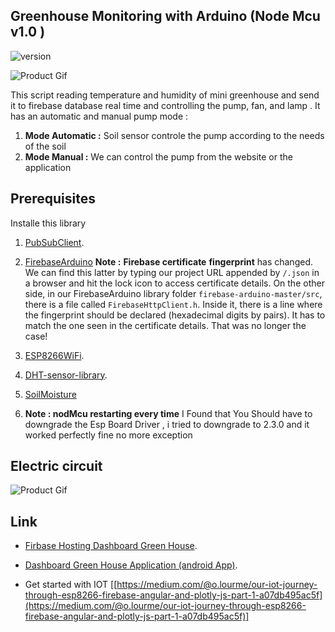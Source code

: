 ﻿
##  Greenhouse Monitoring with Arduino  (Node Mcu v1.0 )


 ![version](https://img.shields.io/badge/version-1.0.0-blue.svg)  


![Product Gif](https://i.ibb.co/022dRK4/IOT-GH-bb.jpg)

  This script   reading   temperature and humidity of mini greenhouse and send it to firebase database real time   and  controlling  the pump, fan, and lamp . It has an automatic and manual pump mode :

1.  **Mode Automatic :** Soil sensor controle the pump according to the needs of the soil
2.  **Mode Manual :** We can control the pump from the website or the application
## Prerequisites
Installe this library
1. [PubSubClient]([https://github.com/knolleary/pubsubclient]).

2. [FirebaseArduino]([[https://github.com/FirebaseExtended/firebase-arduino](https://github.com/FirebaseExtended/firebase-arduino))   **Note :** **Firebase certificate**  **fingerprint** has  changed. We can find this latter by typing our project URL appended by `/.json` in a browser and hit the lock icon to access certificate details. On the other side, in our FirebaseArduino library folder `firebase-arduino-master/src`, there is a file called `FirebaseHttpClient.h`. Inside it, there is a line where the fingerprint should be declared (hexadecimal digits by pairs). It has to match the one seen in the certificate details. That was no longer the case!

3. [ESP8266WiFi]([[https://github.com/esp8266/Arduino/blob/master/libraries/ESP8266WiFi/src/ESP8266WiFi.h](https://github.com/esp8266/Arduino/blob/master/libraries/ESP8266WiFi/src/ESP8266WiFi.h)]).

4. [DHT-sensor-library]([[https://github.com/adafruit/DHT-sensor-library]]).


5. [SoilMoisture]([https://github.com/Apollon77/I2CSoilMoistureSensor](https://github.com/Apollon77/I2CSoilMoistureSensor))

6.  **Note : nodMcu restarting every time**   I Found that You Should have to downgrade the Esp Board Driver , i tried to downgrade to 2.3.0 and it worked perfectly fine no more exception

## Electric circuit

![Product Gif](https://i.ibb.co/K7WSxdW/Annotation-2020-08-04-160041.png)

## Link
- [Firbase Hosting Dashboard Green House]([[[https://github.com/Sofiane-apk/Firbase-Hosting--Dashboard-Green-House](https://github.com/Sofiane-apk/Firbase-Hosting--Dashboard-Green-House)]]).
- [Dashboard Green House Application (android App)]([[[https://github.com/Sofiane-apk/Dashboard-Green-House-Application](https://github.com/Sofiane-apk/Dashboard-Green-House-Application)]]).

-   Get started with IOT
[[https://medium.com/@o.lourme/our-iot-journey-through-esp8266-firebase-angular-and-plotly-js-part-1-a07db495ac5f](https://medium.com/@o.lourme/our-iot-journey-through-esp8266-firebase-angular-and-plotly-js-part-1-a07db495ac5f)]



